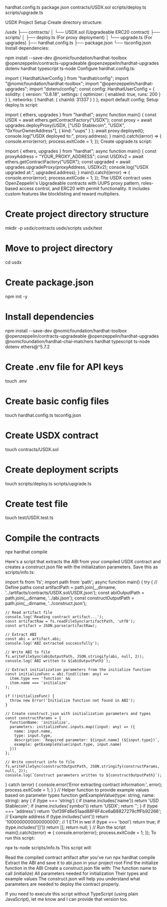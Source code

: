 
hardhat.config.ts
package.json
contracts/USDX.sol
scripts/deploy.ts
scripts/upgrade.ts
















USDX Project Setup
Create directory structure:

/usdx
├── contracts/
│   └── USDX.sol         (Upgradeable ERC20 contract)
├── scripts/
│   ├── deploy.ts        (For proxy deployment)
│   └── upgrade.ts       (For upgrades)
├── hardhat.config.ts
├── package.json
└── tsconfig.json
Install dependencies:

npm install --save-dev @nomicfoundation/hardhat-toolbox @openzeppelin/contracts-upgradeable @openzeppelin/hardhat-upgrades dotenv hardhat typescript ts-node
Configure hardhat.config.ts:

import { HardhatUserConfig } from "hardhat/config";
import "@nomicfoundation/hardhat-toolbox";
import "@openzeppelin/hardhat-upgrades";
import "dotenv/config";
const config: HardhatUserConfig = {
  solidity: {
    version: "0.8.18",
    settings: {
      optimizer: {
        enabled: true,
        runs: 200
      }
    }
  },
  networks: {
    hardhat: {
      chainId: 31337
    }
  }
};
export default config;
Setup deploy.ts script:

import { ethers, upgrades } from "hardhat";
async function main() {
  const USDX = await ethers.getContractFactory("USDX");
  const proxy = await upgrades.deployProxy(USDX, 
    ["USD Stablecoin", "USDX", "0xYourOwnerAddress"], 
    { kind: "uups" }
  );
  await proxy.deployed();
  console.log("USDX deployed to:", proxy.address);
}
main().catch((error) => {
  console.error(error);
  process.exitCode = 1;
});
Create upgrade.ts script:

import { ethers, upgrades } from "hardhat";
async function main() {
  const proxyAddress = "YOUR_PROXY_ADDRESS";
  const USDXv2 = await ethers.getContractFactory("USDX");
  const upgraded = await upgrades.upgradeProxy(proxyAddress, USDXv2);
  console.log("USDX upgraded at:", upgraded.address);
}
main().catch((error) => {
  console.error(error);
  process.exitCode = 1;
});
The USDX contract uses OpenZeppelin's Upgradeable contracts with UUPS proxy pattern, roles-based access control, and ERC20 with permit functionality. It includes custom features like blocklisting and reward multipliers.


# Create project directory structure
mkdir -p usdx/contracts usdx/scripts usdx/test

# Move to project directory
cd usdx

# Create package.json
npm init -y

# Install dependencies
npm install --save-dev @nomicfoundation/hardhat-toolbox @openzeppelin/contracts-upgradeable @openzeppelin/hardhat-upgrades @nomicfoundation/hardhat-chai-matchers hardhat typescript ts-node dotenv ethers@^5.7.2

# Create .env file for API keys
touch .env

# Create basic config files
touch hardhat.config.ts tsconfig.json

# Create USDX contract
touch contracts/USDX.sol

# Create deployment scripts
touch scripts/deploy.ts scripts/upgrade.ts

# Create test file
touch test/USDX.test.ts

# Compile the contracts
npx hardhat compile

Here's a script that extracts the ABI from your compiled USDX contract and creates a construct.json file with the initialization parameters. Save this as scripts/info.ts:

import fs from 'fs';
import path from 'path';
async function main() {
  try {
    // Define paths
    const artifactPath = path.join(__dirname, '../artifacts/contracts/USDX.sol/USDX.json');
    const abiOutputPath = path.join(__dirname, '../abi.json');
    const constructOutputPath = path.join(__dirname, '../construct.json');

    // Read artifact file
    console.log('Reading contract artifact...');
    const artifactRaw = fs.readFileSync(artifactPath, 'utf8');
    const artifact = JSON.parse(artifactRaw);

    // Extract ABI
    const abi = artifact.abi;
    console.log('ABI extracted successfully');

    // Write ABI to file
    fs.writeFileSync(abiOutputPath, JSON.stringify(abi, null, 2));
    console.log(`ABI written to ${abiOutputPath}`);

    // Extract initialization parameters from the initialize function
    const initializeFunc = abi.find((item: any) => 
      item.type === 'function' && 
      item.name === 'initialize'
    );

    if (!initializeFunc) {
      throw new Error('Initialize function not found in ABI');
    }

    // Create construct.json with initialization parameters and types
    const constructParams = {
      functionName: 'initialize',
      parameters: initializeFunc.inputs.map((input: any) => ({
        name: input.name,
        type: input.type,
        description: `Required parameter: ${input.name} (${input.type})`,
        example: getExampleValue(input.type, input.name)
      }))
    };

    // Write construct info to file
    fs.writeFileSync(constructOutputPath, JSON.stringify(constructParams, null, 2));
    console.log(`Construct parameters written to ${constructOutputPath}`);

  } catch (error) {
    console.error('Error extracting contract information:', error);
    process.exitCode = 1;
  }
}
// Helper function to provide example values based on parameter types
function getExampleValue(type: string, name: string): any {
  if (type === 'string') {
    if (name.includes('name')) return 'USD Stablecoin';
    if (name.includes('symbol')) return 'USDX';
    return '';
  }
  if (type === 'address') return '0xf39Fd6e51aad88F6F4ce6aB8827279cffFb92266'; // Example address
  if (type.includes('uint')) return '1000000000000000000'; // 1 ETH in wei
  if (type === 'bool') return true;
  if (type.includes('[]')) return [];
  return null;
}
// Run the script
main().catch((error) => {
  console.error(error);
  process.exitCode = 1;
});
To run this script:

npx ts-node scripts/info.ts
This script will:

Read the compiled contract artifact after you've run npx hardhat compile
Extract the ABI and save it to abi.json in your project root
Find the initialize function in the ABI
Create a construct.json file with:
The function name to call (initialize)
All parameters needed for initialization
Their types and example values
The construct.json will help you understand what parameters are needed to deploy the contract properly.

If you need to execute this script without TypeScript (using plain JavaScript), let me know and I can provide that version too.